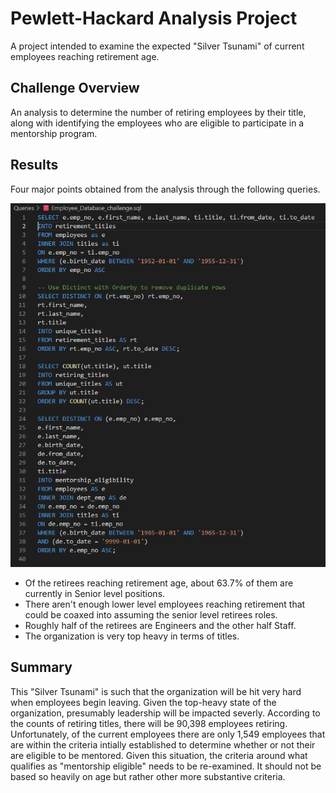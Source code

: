 # Pewlett-Hackard Analysis Project
A project intended to examine the expected "Silver Tsunami" of current employees reaching retirement age.
## Challenge Overview
An analysis to determine the number of retiring employees by their title, along with identifying the employees who are eligible to participate in a mentorship program.
## Results
Four major points obtained from the analysis through the following queries.

![Queries](/Queries/Queries.png "Queries")

- Of the retirees reaching retirement age, about 63.7% of them are currently in Senior level positions.
- There aren't enough lower level employees reaching retirement that could be coaxed into assuming the senior level retirees roles.
- Roughly half of the retirees are Engineers and the other half Staff.
- The organization is very top heavy in terms of titles.
## Summary
This "Silver Tsunami" is such that the organization will be hit very hard when employees begin leaving. Given the top-heavy state of the organization, presumably leadership will be impacted severly. According to the counts of retiring titles, there will be 90,398 employees retiring. Unfortunately, of the current employees there are only 1,549 employees that are within the criteria intially established to determine whether or not their are eligible to be mentored. Given this situation, the criteria around what qualifies as "mentorship eligible" needs to be re-examined. It should not be based so heavily on age but rather other more substantive criteria.
